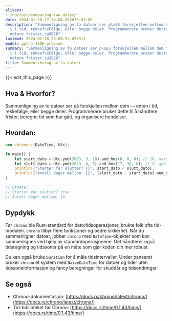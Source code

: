 ```yaml
---
aliases:
- /no/rust/comparing-two-dates/
date: 2024-01-20 17:34:04.892679-07:00
description: "Sammenligning av to datoer ser p\xE5 forskjellen mellom dem \u2014 enten\
  \ i tid, rekkef\xF8lge, eller begge deler. Programmerere bruker dette til \xE5 h\xE5\
  ndtere frister,\u2026"
lastmod: 2024-02-18 23:08:53.697311
model: gpt-4-1106-preview
summary: "Sammenligning av to datoer ser p\xE5 forskjellen mellom dem \u2014 enten\
  \ i tid, rekkef\xF8lge, eller begge deler. Programmerere bruker dette til \xE5 h\xE5\
  ndtere frister,\u2026"
title: Sammenlikning av to datoer
---
```


{{< edit_this_page >}}

## Hva & Hvorfor?
Sammenligning av to datoer ser på forskjellen mellom dem — enten i tid, rekkefølge, eller begge deler. Programmerere bruker dette til å håndtere frister, beregne tid som har gått, og organisere hendelser.

## Hvordan:
```Rust
use chrono::{DateTime, Utc};

fn main() {
    let start_dato = Utc.ymd(2023, 3, 18).and_hms(8, 0, 0); // 18. mars 2023, kl 08:00
    let slutt_dato = Utc.ymd(2023, 4, 5).and_hms(17, 30, 0); // 5. april 2023, kl 17:30
    println!("Starter før slutter? {}", start_dato < slutt_dato); 
    println!("Antall dager mellom: {}", (slutt_dato - start_dato).num_days());
}

// Utdata:
// Starter før slutter? true
// Antall dager mellom: 18
```

## Dypdykk
Før `chrono` ble Rust-standard for dato/tidsoperasjoner, brukte folk ofte tid-modulen. `chrono` tilbyr flere funksjoner og bedre sikkerhet. Når du sammenligner datoer, jobber `chrono` med `DateTime`-objekter som kan sammenlignes ved hjelp av standardoperasjonene. Det håndterer også tidsregning og tidssoner på en måte som gjør koden din mer robust.

Du kan også bruke `Duration` for å måle tidsintervaller. Under panseret bruker `chrono` et system med `NaiveDateTime` for datoer og tider uten tidssoneinformasjon og fancy beregninger for skuddår og tidsendringer.

## Se også
- Chrono-dokumentasjon: [https://docs.rs/chrono/latest/chrono/](https://docs.rs/chrono/latest/chrono/)
- Tid-biblioteket før Chrono: [https://docs.rs/time/0.1.43/time/](https://docs.rs/time/0.1.43/time/)
